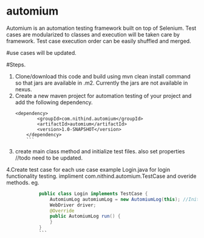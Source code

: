 # automium
Automium is an automation testing framework built on top of Selenium. Test cases are modularized to classes and execution will be taken care by framework. Test case execution order can be easily shuffled and merged.


#use cases will be updated.

#Steps.
1. Clone/download this code and build using mvn clean install command so that jars are available in .m2. Currently the jars are not available in nexus.
2. Create a new maven project for automation testing of your project and add the following dependency.
	```
	<dependency>
            <groupId>com.nithind.automium</groupId>
            <artifactId>automium</artifactId>
            <version>1.0-SNAPSHOT</version>
        </dependency>
		```
3.  create main class method and initialize test files. also set properties 
		//todo need to be updated.
		
4.Create test case for each use case example Login.java for login functionality testing. impliment com.nithind.automium.TestCase and overide methods.
			eg.
```java
			public class Login implements TestCase {
				AutomiumLog automiumLog = new AutomiumLog(this); //Initiate automiumLog
				WebDriver driver;
				@Override
				public AutomiumLog run() {
				}
			}
			```

